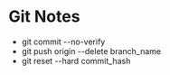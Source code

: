 # Git Notes

- git commit --no-verify
- git push origin --delete branch_name
- git reset --hard commit_hash